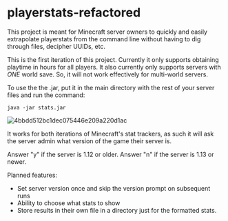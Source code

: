 # playerstats-refactored
This project is meant for Minecraft server owners to quickly and easily extrapolate playerstats from the command line
without having to dig through files, decipher UUIDs, etc.

This is the first iteration of this project. Currently it only supports obtaining playtime in hours for all players.
It also currently only supports servers with *ONE* world save. So, it will not work effectively for multi-world servers.

To use the the .jar, put it in the main directory with the rest of your server files and run the command:

`java -jar stats.jar`

![4bbdd512bc1dec075446e209a220d1ac](https://user-images.githubusercontent.com/73813963/225777018-ce5615a5-a6d5-4026-abf2-f36b4c8db220.gif)

It works for both iterations of Minecraft's stat trackers, as such it will ask the server admin what version of the game their server is.

Answer "y" if the server is 1.12 or older.
Answer "n" if the server is 1.13 or newer.

Planned features:
- Set server version once and skip the version prompt on subsequent runs
- Ability to choose what stats to show
- Store results in their own file in a directory just for the formatted stats.
